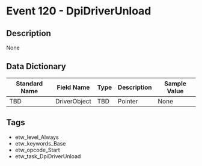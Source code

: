 # Event 120 - DpiDriverUnload

## Description
None

## Data Dictionary
|Standard Name|Field Name|Type|Description|Sample Value|
|---|---|---|---|---|
|TBD|DriverObject|TBD|Pointer|None|None|

## Tags
* etw_level_Always
* etw_keywords_Base
* etw_opcode_Start
* etw_task_DpiDriverUnload